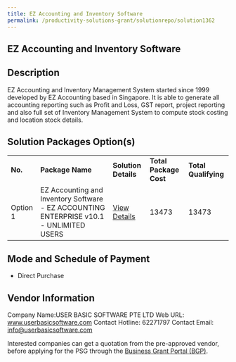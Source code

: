 ```yaml
---
title: EZ Accounting and Inventory Software
permalink: /productivity-solutions-grant/solutionrepo/solution1362
---
```


## EZ Accounting and Inventory Software

## Description

EZ Accounting and Inventory Management System started since 1999 developed by EZ Accounting based in Singapore. It is able to generate all accounting reporting such as Profit and Loss, GST report, project reporting and also full set of Inventory Management System to compute stock costing and location stock details.

## Solution Packages Option(s)

<table>
<tr>
<td><b>No.</b></td>
<td><b>Package Name</b></td>
<td><b>Solution Details</b></td>
<td><b>Total Package Cost</b></td>
<td><b>Total Qualifying</b></td>
</tr>
<tr>
<td>Option 1</td>
<td>EZ Accounting and Inventory Software - EZ ACCOUNTING ENTERPRISE v10.1 - UNLIMITED USERS</td>
<td><a href='https://www.gobusiness.gov.sg/images/psg/Desensitised_User_Basic_Annex_3_CR_wef_30_Sept_2021_Part_4.pdf'>View Details</a></td>
<td>13473</td>
<td>13473</td>
</tr>
</table>

## Mode and Schedule of Payment

 - Direct Purchase

## Vendor Information

 Company Name:USER BASIC SOFTWARE PTE LTD 
Web URL: www.userbasicsoftware.com 
Contact Hotline: 62271797 
Contact Email: info@userbasicsoftware.com 


Interested companies can get a quotation from the pre-approved vendor, before applying for the PSG through the <a href='https://www.businessgrants.gov.sg/'>Business Grant Portal (BGP)</a>.

<script src="/jquery/resize-tables.js"></script>
